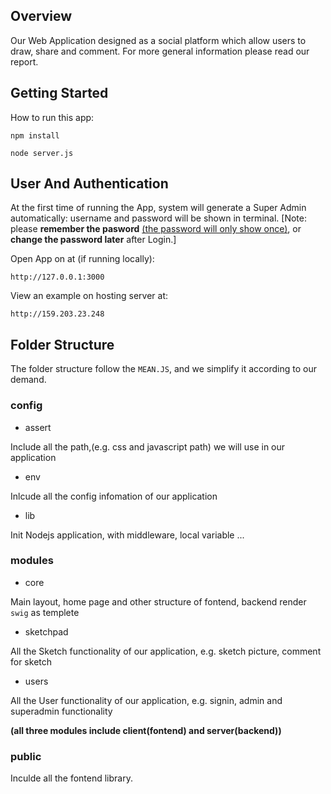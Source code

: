 ## Overview
Our Web Application designed as a social platform which allow users to draw, share and comment. For more general information please read our report.


## Getting Started
	
How to run this app:

~~~		
npm install
~~~

~~~		
node server.js
~~~

## User And Authentication
	
At the first time of running the App, system will generate a Super Admin automatically: username and password will be shown in terminal. 
[Note: please **remember the pasword** <u>(the password will only show once)</u>, or **change the password later** after Login.]

Open App on at (if running locally):

~~~
http://127.0.0.1:3000
~~~ 

View an example on hosting server at:

~~~
http://159.203.23.248
~~~
## Folder Structure
The folder structure follow the `MEAN.JS`, and we simplify it according to our demand.

### config
- assert

Include all the path,(e.g. css and javascript path) we will use in our application

- env

Inlcude all the config infomation of our application

- lib

Init Nodejs application, with middleware, local variable ...

### modules

- core

Main layout, home page and other structure of fontend, backend render `swig` as templete

- sketchpad

All the Sketch functionality of our application, e.g. sketch picture, comment for sketch

- users

All the User functionality of our application, e.g. signin, admin and superadmin functionality

**(**all three modules include client(fontend) and server(backend)**)**

### public

Inculde all the fontend library.



